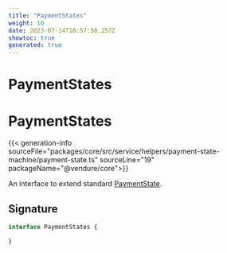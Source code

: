 ```yaml
---
title: "PaymentStates"
weight: 10
date: 2023-07-14T16:57:50.257Z
showtoc: true
generated: true
---
```

<!-- This file was generated from the Vendure source. Do not modify. Instead, re-run the "docs:build" script -->

# PaymentStates
<div class="symbol">


# PaymentStates

{{< generation-info sourceFile="packages/core/src/service/helpers/payment-state-machine/payment-state.ts" sourceLine="19" packageName="@vendure/core">}}

An interface to extend standard <a href='/typescript-api/payment/payment-state#paymentstate'>PaymentState</a>.

## Signature

```TypeScript
interface PaymentStates {

}
```
</div>
